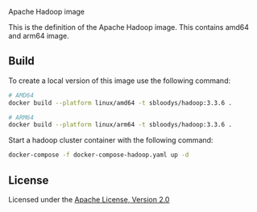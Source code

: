 Apache Hadoop image

This is the definition of the Apache Hadoop image. This contains amd64 and arm64 image.

## Build
To create a local version of this image use the following command:
```bash
# AMD64
docker build --platform linux/amd64 -t sbloodys/hadoop:3.3.6 .

# ARM64
docker build --platform linux/arm64 -t sbloodys/hadoop:3.3.6 .
```

Start a hadoop cluster container with the following command:
```bash
docker-compose -f docker-compose-hadoop.yaml up -d
```

## License

Licensed under the [Apache License, Version 2.0](LICENSE)
